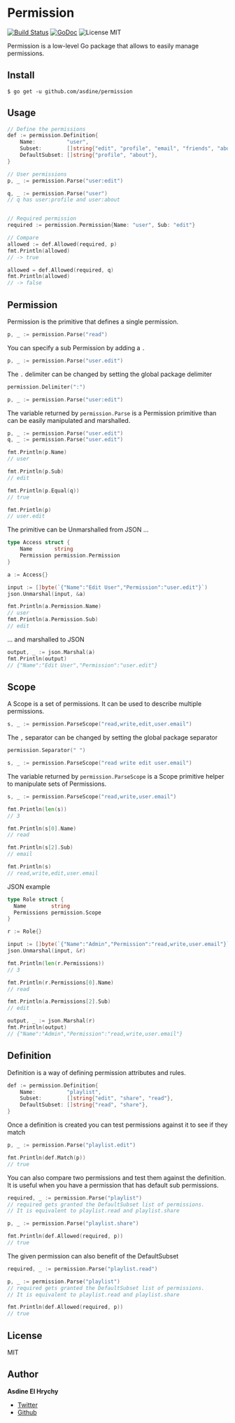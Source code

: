 # Permission

[![Build Status](https://travis-ci.org/asdine/permission.svg)](https://travis-ci.org/asdine/permission)
[![GoDoc](https://godoc.org/github.com/asdine/permission?status.svg)](https://godoc.org/github.com/asdine/permission)
![License MIT](https://img.shields.io/badge/license-MIT-blue.svg?style=flat)

Permission is a low-level Go package that allows to easily manage permissions.

## Install

```
$ go get -u github.com/asdine/permission
```

## Usage

```go
// Define the permissions
def := permission.Definition{
	Name:          "user",
	Subset:        []string{"edit", "profile", "email", "friends", "about"},
	DefaultSubset: []string{"profile", "about"},
}

// User permissions
p, _ := permission.Parse("user:edit")

q, _ := permission.Parse("user")
// q has user:profile and user:about


// Required permission
required := permission.Permission{Name: "user", Sub: "edit"}

// Compare
allowed := def.Allowed(required, p)
fmt.Println(allowed)
// -> true

allowed = def.Allowed(required, q)
fmt.Println(allowed)
// -> false
```

## Permission

Permission is the primitive that defines a single permission.

```go
p, _ := permission.Parse("read")
```

You can specify a sub Permission by adding a `.`

```go
p, _ := permission.Parse("user.edit")
```

The `.` delimiter can be changed by setting the global package delimiter

```go
permission.Delimiter(":")

p, _ := permission.Parse("user:edit")
```

The variable returned by `permission.Parse` is a Permission primitive than can be easily manipulated and marshalled.

```go
p, _ := permission.Parse("user.edit")
q, _ := permission.Parse("user.edit")

fmt.Println(p.Name)
// user

fmt.Println(p.Sub)
// edit

fmt.Println(p.Equal(q))
// true

fmt.Println(p)
// user.edit
```

The primitive can be Unmarshalled from JSON ...

```go
type Access struct {
	Name       string
	Permission permission.Permission
}

a := Access{}

input := []byte(`{"Name":"Edit User","Permission":"user.edit"}`)
json.Unmarshal(input, &a)

fmt.Println(a.Permission.Name)
// user
fmt.Println(a.Permission.Sub)
// edit
```

... and marshalled to JSON

```go
output, _ := json.Marshal(a)
fmt.Println(output)
// {"Name":"Edit User","Permission":"user.edit"}
```

## Scope

A Scope is a set of permissions. It can be used to describe multiple permissions.

```go
s, _ := permission.ParseScope("read,write,edit,user.email")
```

The `,` separator can be changed by setting the global package separator

```go
permission.Separator(" ")

s, _ := permission.ParseScope("read write edit user.email")
```

The variable returned by `permission.ParseScope` is a Scope primitive helper to manipulate sets of Permissions.

```go
s, _ := permission.ParseScope("read,write,user.email")

fmt.Println(len(s))
// 3

fmt.Println(s[0].Name)
// read

fmt.Println(s[2].Sub)
// email

fmt.Println(s)
// read,write,edit,user.email
```

JSON example
```go
type Role struct {
  Name        string
  Permissions permission.Scope
}

r := Role{}

input := []byte(`{"Name":"Admin","Permission":"read,write,user.email"}`)
json.Unmarshal(input, &r)

fmt.Println(len(r.Permissions))
// 3

fmt.Println(r.Permissions[0].Name)
// read

fmt.Println(a.Permissions[2].Sub)
// edit

output, _ := json.Marshal(r)
fmt.Println(output)
// {"Name":"Admin","Permission":"read,write,user.email"}
```

## Definition

Definition is a way of defining permission attributes and rules.

```go
def := permission.Definition{
	Name:          "playlist",
	Subset:        []string{"edit", "share", "read"},
	DefaultSubset: []string{"read", "share"},
}
```

Once a definition is created you can test permissions against it to see if they match

```go
p, _ := permission.Parse("playlist.edit")

fmt.Println(def.Match(p))
// true
```

You can also compare two permissions and test them against the definition.
It is useful when you have a permission that has default sub permissions.

```go
required, _ := permission.Parse("playlist")
// required gets granted the DefaultSubset list of permissions.
// It is equivalent to playlist.read and playlist.share

p, _ := permission.Parse("playlist.share")

fmt.Println(def.Allowed(required, p))
// true
```

The given permission can also benefit of the DefaultSubset

```go
required, _ := permission.Parse("playlist.read")

p, _ := permission.Parse("playlist")
// required gets granted the DefaultSubset list of permissions.
// It is equivalent to playlist.read and playlist.share

fmt.Println(def.Allowed(required, p))
// true
```

## License

MIT

## Author

**Asdine El Hrychy**

- [Twitter](https://twitter.com/asdine_)
- [Github](https://github.com/asdine)
